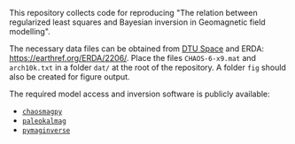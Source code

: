This repository collects code for reproducing "The relation between regularized least squares and Bayesian inversion in Geomagnetic field modelling".

The necessary data files can be obtained from [DTU Space](http://www.spacecenter.dk/files/magnetic-models/CHAOS-6/CHAOS-6-x9.mat) and ERDA: https://earthref.org/ERDA/2206/. Place the files `CHAOS-6-x9.mat` and `arch10k.txt` in a folder `dat/` at the root of the repository. A folder `fig` should also be created for figure output.

The required model access and inversion software is publicly available:

* [`chaosmagpy`](https://github.com/ancklo/ChaosMagPy)
* [`paleokalmag`](https://sec23.git-pages.gfz-potsdam.de/korte/paleokalmag/)
* [`pymaginverse`](https://github.com/outfrenk/pymaginverse)


